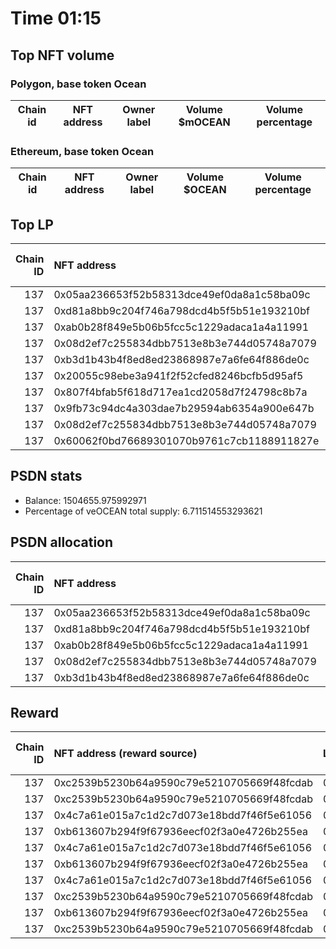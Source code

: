 # Time 01:15
## Top NFT volume
### Polygon, base token Ocean
| Chain id   | NFT address   | Owner label   | Volume $mOCEAN   | Volume percentage   |
|------------|---------------|---------------|------------------|---------------------|

### Ethereum, base token Ocean
| Chain id   | NFT address   | Owner label   | Volume $OCEAN   | Volume percentage   |
|------------|---------------|---------------|-----------------|---------------------|

## Top LP
|   Chain ID | NFT address                                | LP address   |   Allocation (veOCEAN) |   Percent of its balance | LP label   |
|-----------:|:-------------------------------------------|:-------------|-----------------------:|-------------------------:|:-----------|
|        137 | 0x05aa236653f52b58313dce49ef0da8a1c58ba09c | 0x8475b523   |               220883   |                   0.1468 | psdn       |
|        137 | 0xd81a8bb9c204f746a798dcd4b5f5b51e193210bf | 0x8475b523   |               220432   |                   0.1465 | psdn       |
|        137 | 0xab0b28f849e5b06b5fcc5c1229adaca1a4a11991 | 0x8475b523   |               220432   |                   0.1465 | psdn       |
|        137 | 0x08d2ef7c255834dbb7513e8b3e744d05748a7079 | 0x8475b523   |               111345   |                   0.074  | psdn       |
|        137 | 0xb3d1b43b4f8ed8ed23868987e7a6fe64f886de0c | 0x8475b523   |               110141   |                   0.0732 | psdn       |
|        137 | 0x20055c98ebe3a941f2f52cfed8246bcfb5d95af5 | 0x8475b523   |               110141   |                   0.0732 | psdn       |
|        137 | 0x807f4bfab5f618d717ea1cd2058d7f24798c8b7a | 0x8475b523   |               110141   |                   0.0732 | psdn       |
|        137 | 0x9fb73c94dc4a303dae7b29594ab6354a900e647b | 0x8475b523   |               110141   |                   0.0732 | psdn       |
|        137 | 0x08d2ef7c255834dbb7513e8b3e744d05748a7079 | 0xc2edf07f   |                91011.9 |                   0.6    | unknown    |
|        137 | 0x60062f0bd76689301070b9761c7cb1188911827e | 0xf2f98a98   |                85386.6 |                   0.2    | unknown    |

## PSDN stats
- Balance: 1504655.975992971
- Percentage of veOCEAN total supply: 6.711514553293621
## PSDN allocation
|   Chain ID | NFT address                                |   Allocation (veOCEAN) |   Percent of its balance |
|-----------:|:-------------------------------------------|-----------------------:|-------------------------:|
|        137 | 0x05aa236653f52b58313dce49ef0da8a1c58ba09c |                 220883 |                   0.1468 |
|        137 | 0xd81a8bb9c204f746a798dcd4b5f5b51e193210bf |                 220432 |                   0.1465 |
|        137 | 0xab0b28f849e5b06b5fcc5c1229adaca1a4a11991 |                 220432 |                   0.1465 |
|        137 | 0x08d2ef7c255834dbb7513e8b3e744d05748a7079 |                 111345 |                   0.074  |
|        137 | 0xb3d1b43b4f8ed8ed23868987e7a6fe64f886de0c |                 110141 |                   0.0732 |

## Reward
|   Chain ID | NFT address (reward source)                | LP address   |   Reward amount (OCEAN) |   LP label |
|-----------:|:-------------------------------------------|:-------------|------------------------:|-----------:|
|        137 | 0xc2539b5230b64a9590c79e5210705669f48fcdab | 0x175437b0   |              0.0119289  |        nan |
|        137 | 0xc2539b5230b64a9590c79e5210705669f48fcdab | 0x5fc94366   |              0.0102842  |        nan |
|        137 | 0x4c7a61e015a7c1d2c7d073e18bdd7f46f5e61056 | 0x175437b0   |              0.00771314 |        nan |
|        137 | 0xb613607b294f9f67936eecf02f3a0e4726b255ea | 0x175437b0   |              0.0068628  |        nan |
|        137 | 0x4c7a61e015a7c1d2c7d073e18bdd7f46f5e61056 | 0x5fc94366   |              0.0066497  |        nan |
|        137 | 0xb613607b294f9f67936eecf02f3a0e4726b255ea | 0x5fc94366   |              0.0059166  |        nan |
|        137 | 0x4c7a61e015a7c1d2c7d073e18bdd7f46f5e61056 | 0x61b15998   |              0.00428293 |        nan |
|        137 | 0xc2539b5230b64a9590c79e5210705669f48fcdab | 0x4f5c068a   |              0.00393053 |        nan |
|        137 | 0xb613607b294f9f67936eecf02f3a0e4726b255ea | 0x61b15998   |              0.00381076 |        nan |
|        137 | 0xc2539b5230b64a9590c79e5210705669f48fcdab | 0x89df4da8   |              0.00367637 |        nan |
